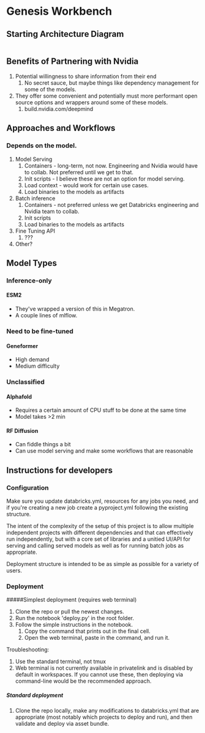 # Genesis Workbench

## Starting Architecture Diagram

```pending
```


## Benefits of Partnering with Nvidia
1. Potential willingness to share information from their end
	1. No secret sauce, but maybe things like dependency management for some of the models.
2. They offer some convenient and potentially must more performant open source options and wrappers around some of these models.
	1. build.nvidia.com/deepmind


## Approaches and Workflows

### Depends on the model.

1. Model Serving
	1. Containers - long-term, not now. Engineering and Nvidia would have to collab. Not preferred until we get to that.
	2. Init scripts - I believe these are not an option for model serving.
	3. Load context - would work for certain use cases.
	4. Load binaries to the models as artifacts
2. Batch inference
	1. Containers - not preferred unless we get Databricks engineering and Nvidia team to collab.
	2. Init scripts
	3. Load binaries to the models as artifacts
3. Fine Tuning API
	1. ???
4. Other?


## Model Types

### Inference-only

#### ESM2
- They've wrapped a version of this in Megatron.
- A couple lines of mlflow.

### Need to be fine-tuned

#### Geneformer
- High demand
- Medium difficulty

### Unclassified

#### Alphafold
- Requires a certain amount of CPU stuff to be done at the same time
- Model takes >2 min
#### RF Diffusion
- Can fiddle things a bit
- Can use model serving and make some workflows that are reasonable

## Instructions for developers

### Configuration
Make sure you update databricks.yml, resources for any jobs you need, and if you're creating a new job create a pyproject.yml following the existing structure.

The intent of the complexity of the setup of this project is to allow multiple independent projects with different dependencies and that can effectively run independently, but with a core set of libraries and a unitied UI/API for serving and calling served models as well as for running batch jobs as appropriate.

Deployment structure is intended to be as simple as possible for a variety of users.

### Deployment
#####Simplest deployment (requires web terminal)
1. Clone the repo or pull the newest changes.
1. Run the notebook 'deploy.py' in the root folder. 
1. Follow the simple instructions in the notebook.
    1. Copy the command that prints out in the final cell.
    1. Open the web terminal, paste in the command, and run it.

Troubleshooting:
1. Use the standard terminal, not tmux
1. Web terminal is not currently available in privatelink and is disabled by default in workspaces. If you cannot use these, then deploying via command-line would be the recommended approach.

##### Standard deployment 
1. Clone the repo locally, make any modifications to databricks.yml that are appropriate (most notably which projects to deploy and run), and then validate and deploy via asset bundle.

